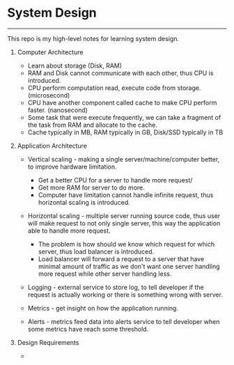 # System Design

---
 This repo is my high-level notes for learning system design.

1. Computer Architecture

    - Learn about storage (Disk, RAM)
    - RAM and Disk cannot communicate with each other, thus CPU is introduced.
    - CPU perform computation read, execute code from storage. (microsecond)
    - CPU have another component called cache to make CPU perform faster. (nanosecond)
    - Some task that were execute  frequently, we can take a fragment of the task from RAM and allocate to the cache.
    - Cache typically in MB, RAM typically in GB, Disk/SSD typically in TB

2. Application Architecture
   
   - Vertical scaling - making a single server/machine/computer better, to improve hardware limitation. 
     
     - Get a better CPU for a server to handle more request/
     - Get more RAM for server to do more.
     - Computer have limitation cannot handle infinite request, thus horizontal scaling is introduced.
   - Horizontal scaling - multiple server running source code, thus user will make request to not  only single server, this way the application able to handle more request.

     - The problem is how should we know which request for which server, thus load balancer is introduced. 
     - Load balancer will forward a request to a server that have minimal amount of traffic as we don't want one server handling more request while other server handling less.

   - Logging - external service to store log, to tell developer if the request is actually working or there is something wrong with server.
   - Metrics - get insight on how the application running.
   - Alerts - metrics feed data into alerts service to tell developer when some metrics have reach some threshold.

3. Design Requirements

   - 
